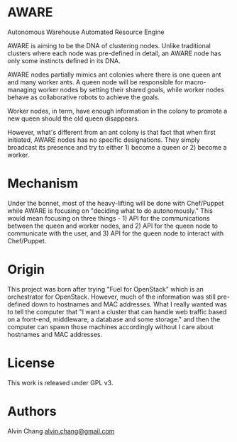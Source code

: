 AWARE
=====

Autonomous Warehouse Automated Resource Engine

AWARE is aiming to be the DNA of clustering nodes. Unlike traditional clusters where each node was pre-defined in detail, an AWARE node has only some instincts defined in its DNA.

AWARE nodes partially mimics ant colonies where there is one queen ant and many worker ants. A queen node will be responsible for macro-managing worker nodes by setting their shared goals, while worker nodes behave as collaborative robots to achieve the goals.

Worker nodes, in term, have enough information in the colony to promote a new queen should the old queen disappears.

However, what's different from an ant colony is that fact that when first initiated, AWARE nodes has no specific designations. They simply broadcast its presence and try to either 1) become a queen or 2) become a worker.

Mechanism
=========
Under the bonnet, most of the heavy-lifting will be done with Chef/Puppet while AWARE is focusing on "deciding what to do autonomously." This would mean focusing on three things - 1) API for the communications between the queen and worker nodes, and 2) API for the queen node to communicate with the user, and 3) API for the queen node to interact with Chef/Puppet.

Origin
======
This project was born after trying "Fuel for OpenStack" which is an orchestrator for OpenStack. However, much of the information was still pre-defined down to hostnames and MAC addresses. What I really wanted was to tell the computer that "I want a cluster that can handle web traffic based on a front-end, middleware, a database and some storage." and then the computer can spawn those machines accordingly without I care about hostnames and MAC addresses.

License
=======
This work is released under GPL v3.

Authors
=======
Alvin Chang <alvin.chang@gmail.com>
